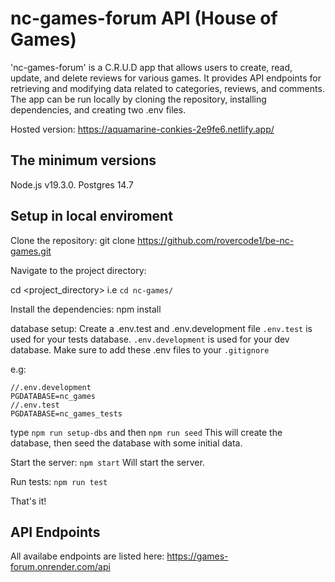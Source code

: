 # nc-games-forum API (House of Games)
'nc-games-forum' is a C.R.U.D app that allows users to create, read, update, and delete reviews for various games. It provides API endpoints for retrieving and modifying data related to categories, reviews, and comments. The app can be run locally by cloning the repository, installing dependencies, and creating two .env files. 

Hosted version: https://aquamarine-conkies-2e9fe6.netlify.app/

## The minimum versions
Node.js v19.3.0.
Postgres 14.7

## Setup in local enviroment
Clone the repository:
git clone https://github.com/rovercode1/be-nc-games.git


Navigate to the project directory:

cd <project_directory>
i.e 
`
cd nc-games/
`

Install the dependencies:
npm install

database setup:
Create a .env.test and .env.development file
`.env.test` is used for your tests database.
`.env.development` is used for your dev database.
Make sure to add these .env files to your `.gitignore`

e.g: 

```
//.env.development
PGDATABASE=nc_games
//.env.test
PGDATABASE=nc_games_tests

```
type `npm run setup-dbs` and then `npm run seed`
This will create the database, then seed the database with some initial data.

Start the server:
`npm start`
Will start the server.

Run tests:
`npm run test`

That's it! 



## API Endpoints
All availabe endpoints are listed here: https://games-forum.onrender.com/api

